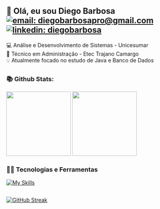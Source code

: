 <div align="left">

## 👋 Olá, eu sou Diego Barbosa [![email: diegobarbosapro@gmail.com](https://img.shields.io/static/v1?label=Email&message=%20&color=8B89CC&labelColor=8B89CC&logoColor=FFF&style=for-the-badge&logo=protonmail)](mailto:diegobarbosapro@gmail.com) [![linkedin: diegobarbosa](https://img.shields.io/static/v1?label=Linkedin&message=%20&color=0077B5&labelColor=0077B5&logoColor=FFF&style=for-the-badge&logo=linkedin)](https://www.linkedin.com/in/diegobarbosad/)
       
  💻 Análise e Desenvolvimento de Sistemas - Unicesumar<br>
  📝 Técnico em Administração - Etec Trajano Camargo<br>
  💡 Atualmente focado no estudo de Java e Banco de Dados

  
  </div>

##

<div align="left">

  ### 📚 Github Stats:
  <img height="170em" src="https://github-readme-stats-kpvaqn4mk-sbarbosadiego.vercel.app/api?username=sbarbosadiego&show_icons=true&theme=midnight-purple&include_all_commits=true"/>
  <img height="170em" src="https://github-readme-stats-kpvaqn4mk-sbarbosadiego.vercel.app/api/top-langs/?username=sbarbosadiego&layout=compact&langs_count=16&theme=midnight-purple&exclude_repo=IALog"/>

  ### 👨‍💻 Tecnologias e Ferramentas
  [![My Skills](https://skillicons.dev/icons?i=linux,html,css,c,java,postgres,mysql&theme=light)](https://skillicons.dev)
  
</div>

<div align="left">
  
##

  [![GitHub Streak](https://streak-stats.demolab.com?user=sbarbosadiego&theme=buefy-dark)](https://git.io/streak-stats)

</div>
